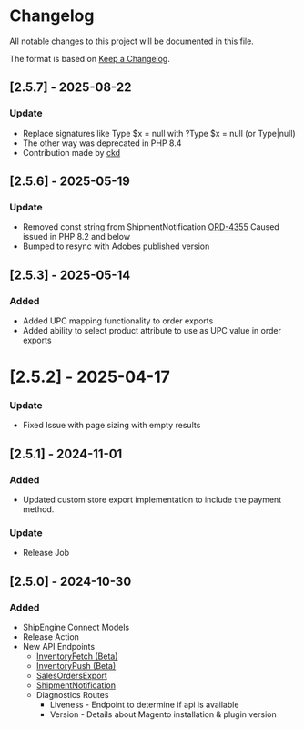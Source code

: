 # Changelog

All notable changes to this project will be documented in this file.

The format is based on [Keep a Changelog](https://keepachangelog.com/en/1.0.0/).

## [2.5.7] - 2025-08-22
### Update
- Replace signatures like Type $x = null with ?Type $x = null (or Type|null)
- The other way was deprecated in PHP 8.4
- Contribution made by [ckd](https://github.com/ckd)

## [2.5.6] - 2025-05-19
### Update
- Removed const string from ShipmentNotification [ORD-4355]() Caused issued in PHP 8.2 and below
- Bumped to resync with Adobes published version

## [2.5.3] - 2025-05-14
### Added
- Added UPC mapping functionality to order exports
- Added ability to select product attribute to use as UPC value in order exports

# [2.5.2] - 2025-04-17
### Update
- Fixed Issue with page sizing with empty results

## [2.5.1] - 2024-11-01
### Added
- Updated custom store export implementation to include the payment method.
### Update
- Release Job 

## [2.5.0] - 2024-10-30
### Added
- ShipEngine Connect Models
- Release Action
- New API Endpoints
    - [InventoryFetch (Beta)](#)
    - [InventoryPush (Beta)](#)
    - [SalesOrdersExport](https://connect.shipengine.com/orders/reference/operation/OrderSource_SalesOrdersExport/)
    - [ShipmentNotification](https://connect.shipengine.com/orders/reference/operation/OrderSource_ShipmentNotification/)
    - Diagnostics Routes
        - Liveness - Endpoint to determine if api is available
        - Version - Details about Magento installation & plugin version
